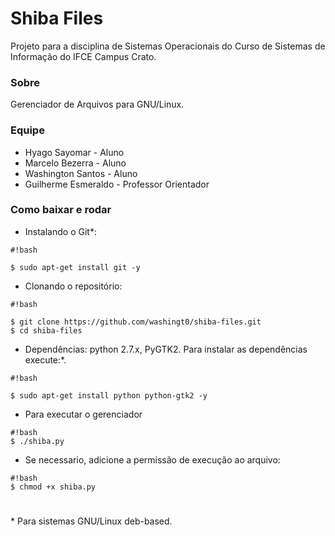 # Shiba Files #

Projeto para a disciplina de Sistemas Operacionais do Curso de Sistemas de Informação do IFCE Campus Crato. 

### Sobre ###

Gerenciador de Arquivos para GNU/Linux.

### Equipe ###

* Hyago Sayomar - Aluno
* Marcelo Bezerra - Aluno
* Washington Santos - Aluno
* Guilherme Esmeraldo - Professor Orientador

### Como baixar e rodar ###
* Instalando o Git*:
```
#!bash

$ sudo apt-get install git -y
```
* Clonando o repositório:

```
#!bash

$ git clone https://github.com/washingt0/shiba-files.git
$ cd shiba-files
```

* Dependências: python 2.7.x, PyGTK2. Para instalar as dependências execute:*.

```
#!bash

$ sudo apt-get install python python-gtk2 -y
```
* Para executar o gerenciador 
```
#!bash
$ ./shiba.py
```

* Se necessario, adicione a permissão de execução ao arquivo:
```
#!bash
$ chmod +x shiba.py
```
# 

\* Para sistemas GNU/Linux deb-based.